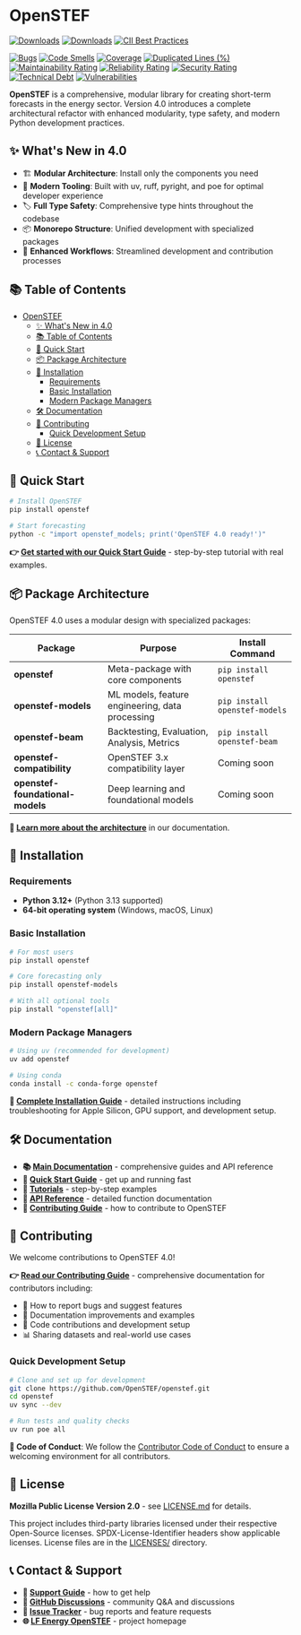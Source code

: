 <!--
SPDX-FileCopyrightText: 2017-2025 Contributors to the OpenSTEF project <short.term.energy.forecasts@alliander.com>

SPDX-License-Identifier: MPL-2.0
-->

# OpenSTEF

<!-- Badges -->

[![Downloads](https://static.pepy.tech/badge/openstef)](https://pepy.tech/project/openstef)
[![Downloads](https://static.pepy.tech/badge/openstef/month)](https://pepy.tech/project/openstef)
[![CII Best Practices](https://bestpractices.coreinfrastructure.org/projects/5585/badge)](https://bestpractices.coreinfrastructure.org/projects/5585)

<!-- SonarCloud badges -->

[![Bugs](https://sonarcloud.io/api/project_badges/measure?project=OpenSTEF_openstef&metric=bugs)](https://sonarcloud.io/dashboard?id=OpenSTEF_openstef)
[![Code Smells](https://sonarcloud.io/api/project_badges/measure?project=OpenSTEF_openstef&metric=code_smells)](https://sonarcloud.io/dashboard?id=OpenSTEF_openstef)
[![Coverage](https://sonarcloud.io/api/project_badges/measure?project=OpenSTEF_openstef&metric=coverage)](https://sonarcloud.io/dashboard?id=OpenSTEF_openstef)
[![Duplicated Lines (%)](https://sonarcloud.io/api/project_badges/measure?project=OpenSTEF_openstef&metric=duplicated_lines_density)](https://sonarcloud.io/dashboard?id=OpenSTEF_openstef)
[![Maintainability Rating](https://sonarcloud.io/api/project_badges/measure?project=OpenSTEF_openstef&metric=sqale_rating)](https://sonarcloud.io/dashboard?id=OpenSTEF_openstef)
[![Reliability Rating](https://sonarcloud.io/api/project_badges/measure?project=OpenSTEF_openstef&metric=reliability_rating)](https://sonarcloud.io/dashboard?id=OpenSTEF_openstef)
[![Security Rating](https://sonarcloud.io/api/project_badges/measure?project=OpenSTEF_openstef&metric=security_rating)](https://sonarcloud.io/dashboard?id=OpenSTEF_openstef)
[![Technical Debt](https://sonarcloud.io/api/project_badges/measure?project=OpenSTEF_openstef&metric=sqale_index)](https://sonarcloud.io/dashboard?id=OpenSTEF_openstef)
[![Vulnerabilities](https://sonarcloud.io/api/project_badges/measure?project=OpenSTEF_openstef&metric=vulnerabilities)](https://sonarcloud.io/dashboard?id=OpenSTEF_openstef)

**OpenSTEF** is a comprehensive, modular library for creating short-term forecasts in the energy sector. Version 4.0 introduces a complete architectural refactor with enhanced modularity, type safety, and modern Python development practices.

## ✨ What's New in 4.0

- 🏗️ **Modular Architecture**: Install only the components you need
- 🔧 **Modern Tooling**: Built with uv, ruff, pyright, and poe for optimal developer experience  
- 🏷️ **Full Type Safety**: Comprehensive type hints throughout the codebase
- 📦 **Monorepo Structure**: Unified development with specialized packages
- 🔄 **Enhanced Workflows**: Streamlined development and contribution processes

## 📚 Table of Contents

- [OpenSTEF](#openstef)
  - [✨ What's New in 4.0](#-whats-new-in-40)
  - [📚 Table of Contents](#-table-of-contents)
  - [🚀 Quick Start](#-quick-start)
  - [📦 Package Architecture](#-package-architecture)
  - [💾 Installation](#-installation)
    - [Requirements](#requirements)
    - [Basic Installation](#basic-installation)
    - [Modern Package Managers](#modern-package-managers)
  - [🛠️ Documentation](#️-documentation)
  - [🤝 Contributing](#-contributing)
    - [Quick Development Setup](#quick-development-setup)
  - [📄 License](#-license)
  - [📞 Contact \& Support](#-contact--support)

## 🚀 Quick Start

```bash
# Install OpenSTEF
pip install openstef

# Start forecasting
python -c "import openstef_models; print('OpenSTEF 4.0 ready!')"
```

**👉 [Get started with our Quick Start Guide](https://openstef.github.io/openstef/v4/user_guide/quick_start.html)** - step-by-step tutorial with real examples.

## 📦 Package Architecture

OpenSTEF 4.0 uses a modular design with specialized packages:

| Package | Purpose | Install Command |
|---------|---------|-----------------|
| **openstef** | Meta-package with core components | `pip install openstef` |
| **openstef-models** | ML models, feature engineering, data processing | `pip install openstef-models` |
| **openstef-beam** | Backtesting, Evaluation, Analysis, Metrics | `pip install openstef-beam` |
| **openstef-compatibility** | OpenSTEF 3.x compatibility layer | Coming soon |
| **openstef-foundational-models** | Deep learning and foundational models | Coming soon |

**📖 [Learn more about the architecture](https://openstef.github.io/openstef/v4/user_guide/installation.html#package-architecture)** in our documentation.

## 💾 Installation

### Requirements
- **Python 3.12+** (Python 3.13 supported)
- **64-bit operating system** (Windows, macOS, Linux)

### Basic Installation

```bash
# For most users
pip install openstef

# Core forecasting only
pip install openstef-models

# With all optional tools
pip install "openstef[all]"
```

### Modern Package Managers

```bash
# Using uv (recommended for development)
uv add openstef

# Using conda
conda install -c conda-forge openstef
```

**📖 [Complete Installation Guide](https://openstef.github.io/openstef/v4/user_guide/installation.html)** - detailed instructions including troubleshooting for Apple Silicon, GPU support, and development setup.

## 🛠️ Documentation

- **📚 [Main Documentation](https://openstef.github.io/openstef/v4/)** - comprehensive guides and API reference
- **🚀 [Quick Start Guide](https://openstef.github.io/openstef/v4/user_guide/quick_start.html)** - get up and running fast  
- **📖 [Tutorials](https://openstef.github.io/openstef/v4/user_guide/tutorials.html)** - step-by-step examples
- **🔧 [API Reference](https://openstef.github.io/openstef/v4/api/)** - detailed function documentation
- **🤝 [Contributing Guide](https://openstef.github.io/openstef/v4/contribute/)** - how to contribute to OpenSTEF

## 🤝 Contributing

We welcome contributions to OpenSTEF 4.0! 

**👉 [Read our Contributing Guide](https://openstef.github.io/openstef/v4/contribute/)** - comprehensive documentation for contributors including:

- 🐛 How to report bugs and suggest features
- 📖 Documentation improvements and examples
- 🔧 Code contributions and development setup
- 📊 Sharing datasets and real-world use cases

### Quick Development Setup

```bash
# Clone and set up for development
git clone https://github.com/OpenSTEF/openstef.git
cd openstef
uv sync --dev

# Run tests and quality checks
uv run poe all
```

**👥 Code of Conduct**: We follow the [Contributor Code of Conduct](https://openstef.github.io/openstef/v4/contribute/code_of_conduct.html) to ensure a welcoming environment for all contributors.

## 📄 License

**Mozilla Public License Version 2.0** - see [LICENSE.md](LICENSE.md) for details.

This project includes third-party libraries licensed under their respective Open-Source licenses. SPDX-License-Identifier headers show applicable licenses. License files are in the [LICENSES/](LICENSES/) directory.

## 📞 Contact & Support

- **📖 [Support Guide](https://openstef.github.io/openstef/v4/project/support.html)** - how to get help
- **💬 [GitHub Discussions](https://github.com/OpenSTEF/openstef/discussions)** - community Q&A and discussions
- **🐛 [Issue Tracker](https://github.com/OpenSTEF/openstef/issues)** - bug reports and feature requests
- **🌐 [LF Energy OpenSTEF](https://www.lfenergy.org/projects/openstef/)** - project homepage

